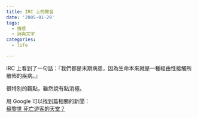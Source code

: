 ```yaml
---
title: IRC 上的聲音
date: '2005-01-29'
tags:
  - 情感
  - 詩與文字
categories:
  - life

---
```

IRC 上看到了一句話：『我們都是末期病患，因為生命本來就是一種經由性接觸所散佈的疾病。』  
  
很特別的觀點，雖然說有點消極。  
  
用 Google 可以找到篇相關的新聞：  
[蘇黎世 死亡遊客的天堂？](http://www.epochtimes.com/b5/5/1/18/n783832.htm)